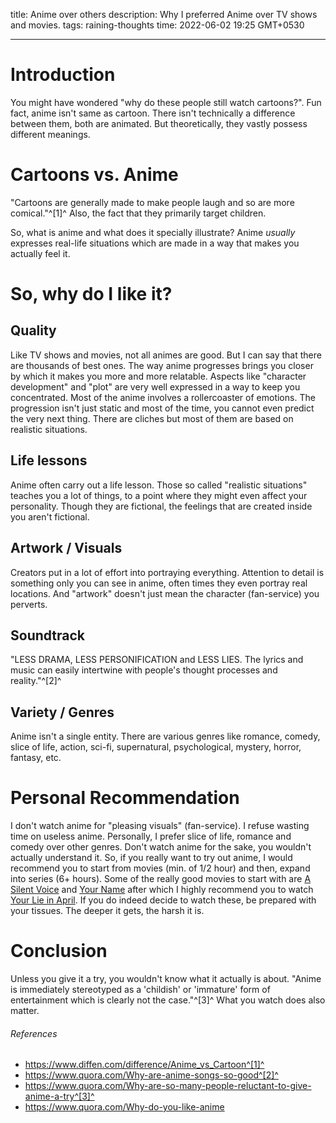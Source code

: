 title: Anime over others
description: Why I preferred Anime over TV shows and movies.
tags: raining-thoughts
time: 2022-06-02 19:25 GMT+0530

---

# Introduction

You might have wondered "why do these people still watch cartoons?". Fun fact, anime isn't same as cartoon. There isn't technically a difference between them, both are animated. But theoretically, they vastly possess different meanings.

# Cartoons vs. Anime

"Cartoons are generally made to make people laugh and so are more comical."^[1]^ Also, the fact that they primarily target children.

So, what is anime and what does it specially illustrate? Anime _usually_ expresses real-life situations which are made in a way that makes you actually feel it.

# So, why do I like it?

## Quality

Like TV shows and movies, not all animes are good. But I can say that there are thousands of best ones. The way anime progresses brings you closer by which it makes you more and more relatable. Aspects like "character development" and "plot" are very well expressed in a way to keep you concentrated. Most of the anime involves a rollercoaster of emotions. The progression isn't just static and most of the time, you cannot even predict the very next thing. There are cliches but most of them are based on realistic situations.

## Life lessons

Anime often carry out a life lesson. Those so called "realistic situations" teaches you a lot of things, to a point where they might even affect your personality. Though they are fictional, the feelings that are created inside you aren't fictional.

## Artwork / Visuals

Creators put in a lot of effort into portraying everything. Attention to detail is something only you can see in anime, often times they even portray real locations. And "artwork" doesn't just mean the character (fan-service) you perverts.

## Soundtrack

"LESS DRAMA, LESS PERSONIFICATION and LESS LIES. The lyrics and music can easily intertwine with people's thought processes and reality."^[2]^

## Variety / Genres

Anime isn't a single entity. There are various genres like romance, comedy, slice of life, action, sci-fi, supernatural, psychological, mystery, horror, fantasy, etc.

# Personal Recommendation

I don't watch anime for "pleasing visuals" (fan-service). I refuse wasting time on useless anime. Personally, I prefer slice of life, romance and comedy over other genres. Don't watch anime for the sake, you wouldn't actually understand it. So, if you really want to try out anime, I would recommend you to start from movies (min. of 1/2 hour) and then, expand into series (6+ hours). Some of the really good movies to start with are [A Silent Voice](https://anilist.co/anime/20954/Koe-no-Katachi) and [Your Name](https://anilist.co/anime/21519/Kimi-no-Na-wa/) after which I highly recommend you to watch [Your Lie in April](https://anilist.co/anime/20665/Shigatsu-wa-Kimi-no-Uso/). If you do indeed decide to watch these, be prepared with your tissues. The deeper it gets, the harsh it is.

# Conclusion

Unless you give it a try, you wouldn't know what it actually is about. "Anime is immediately stereotyped as a 'childish' or 'immature' form of entertainment which is clearly not the case."^[3]^ What you watch does also matter.

###### References

-   https://www.diffen.com/difference/Anime_vs_Cartoon^[1]^
-   https://www.quora.com/Why-are-anime-songs-so-good^[2]^
-   https://www.quora.com/Why-are-so-many-people-reluctant-to-give-anime-a-try^[3]^
-   https://www.quora.com/Why-do-you-like-anime
